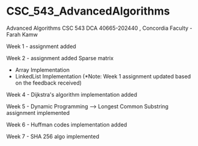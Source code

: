 # CSC_543_AdvancedAlgorithms
Advanced Algorithms CSC 543 DCA 40665-202440 , Concordia Faculty - Farah Kamw


Week 1 - assignment added 

Week 2 - assignment added 
Sparse matrix
 - Array Implementation
 - LinkedList Implementation
(*Note: Week 1 assignment updated based on the feedback received)

Week 4 - Dijkstra's algorithm implementation added

Week 5 - Dynamic Programming --> Longest Common Substring assignment implemented

Week 6 - Huffman codes implementation added

Week 7 - SHA 256 algo implemented